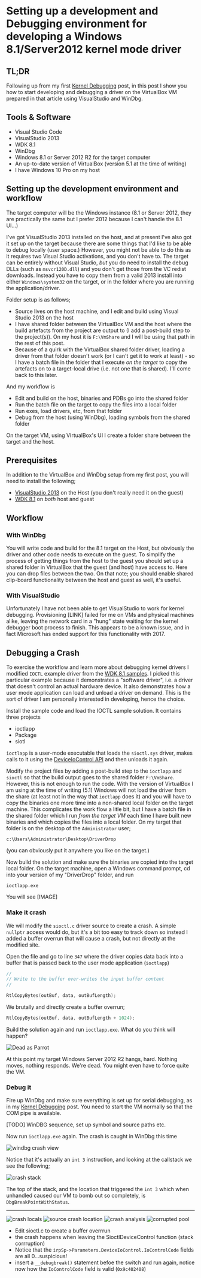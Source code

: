 # Setting up a development and Debugging environment for developing a Windows 8.1/Server2012 kernel mode driver 
## TL;DR
Following up from my first [Kernel Debugging](kerneldebug1.md) post, in this post I show you how to start developing and debugging a driver on the VirtualBox VM prepared in that article using VisualStudio and WinDbg.

## Tools & Software
* Visual Studio Code
* VisualStudio 2013
* WDK 8.1
* WinDbg
* Windows 8.1 or Server 2012 R2 for the target computer
* An up-to-date version of VirtualBox (version 5.1 at the time of writing)
* I have Windows 10 Pro on my host

## Setting up the development environment and workflow
The target computer will be the Windows instance (8.1 or Server 2012, they are practically the same but I prefer 2012 because I can't handle the 8.1 UI...)

I've got VisualStudio 2013 installed on the host, and at present I've also got it set up on the target because there are some things that I'd like to be able to debug locally (user space.) However, you might not be able to do this as it requires two Visual Studio activations, and you don't have to. The target can be entirely without Visual Studio, *but* you do need to install the debug DLLs (such as ```msvcr120D.dll```) and you don't get those from the VC redist downloads. Instead you have to copy them from a valid 2013 install into either ```Windows\system32``` on the target, or in the folder where you are running the application/driver. 

Folder setup is as follows;
* Source lives on the host machine, and I edit and build using Visual Studio 2013 on the host
* I have shared folder between the VirtualBox VM and the host where the build artefacts from the project are output to (I add a post-build step to the project(s)). On my host it is ```F:\VmShare``` and I will be using that path in the rest of this post.
* Because of a quirk with the VirtualBox shared folder driver, loading a driver from that folder doesn't work (or I can't get it to work at least) - so I have a batch file in the folder that I execute *on the target* to copy the artefacts on to a target-local drive (i.e. not one that is shared). I'll come back to this later.

And my workflow is
* Edit and build on the host, binaries and PDBs go into the shared folder
* Run the batch file on the target to copy the files into a local folder
* Run exes, load drivers, etc, from that folder
* Debug from the host (using WinDbg), loading symbols from the shared folder  

On the target VM, using VIrtualBox's UI I create a folder share between the target and the host. 

## Prerequisites
In addition to the VirtualBox and WinDbg setup from my first post, you will need to install the following;
* [VisualStudio 2013](https://visualstudio.microsoft.com/vs/older-downloads/) on the Host (you don't really need it on the guest)
* [WDK 8.1](https://www.microsoft.com/en-gb/download/details.aspx?id=42273) on *both* host and guest 

## Workflow
### With WinDbg
You will write code and build for the 8.1 target on the Host, but obviously the driver and other code needs to execute on the guest. To simplify the process of getting things from the host to the guest you should set up a shared folder in VirtualBox that the guest (and host) have access to. Here you can drop files between the two. On that note; you should enable shared clip-board functionality between the host and guest as well, it's useful.

### With VisualStudio
Unfortunately I have not been able to get VisualStudio to work for kernel debugging. Provisioning [LINK] failed for me on VMs and physical machines alike, leaving the network card in a "hung" state waiting for the kernel debugger boot process to finish. This appears to be a known issue, and in fact Microsoft has ended support for this functionality with 2017.

## Debugging a Crash
To exercise the workflow and learn more about debugging kernel drivers I modified ```IOCTL``` example driver from the [WDK 8.1 samples](https://code.msdn.microsoft.com/windowsapps/Windows-Driver-Kit-WDK-81-cf35e953/file/140598/1/windows-driver-kit-81-cpp.zip). I picked this particular example because it demonstrates a "software driver", i.e. a driver that doesn't control an actual hardware device. It also demonstrates how a user mode application can load and unload a driver on demand. This is the sort of driver I am personally interested in developing, hence the choice.

Install the sample code and load the IOCTL sample solution. It contains three projects
* ioctlapp 
* Package
* siotl

```ioctlapp``` is a user-mode executable that loads the ```sioctl.sys``` driver, makes calls to it using the [DeviceIoControl API](https://msdn.microsoft.com/en-us/library/windows/desktop/aa363216(v=vs.85).aspx) and then unloads it again. 

Modify the project files by adding a post-build step to the ```ioctlapp``` and ```sioctl``` so that the build output goes to the shared folder ```F:\VmShare```. However, this is not enough to run the code. With the version of VirtualBox I am using at the time of writing (5.1) Windows will not load the driver from the share (at least not in the way that ```ioctlapp``` does it) and you will have to copy the binaries one more time into a non-shared local folder on the target machine. This complicates the work flow a litle bit, but I have a batch file in the shared folder which I run *from the target VM* each time I have built new binaries and which copies the files into a local folder. On my target that folder is on the desktop of the ```Administrator``` user;

```c:\Users\Administrator\Desktop\DriverDrop```

(you can obviously put it anywhere you like on the target.)

Now build the solution and make sure the binaries are copied into the target local folder. On the target machine, open a Windows command prompt, cd into your version of my "DriverDrop" folder, and run 

```ioctlapp.exe```

You will see [IMAGE]

### Make it crash
We will modify the ```sioctl.c``` driver source to create a crash. 
A simple ```nullptr``` access would do, but it's a bit too easy to track down so instead I added a buffer overrun that will cause a crash, but not directly at the modified site. 

Open the file and go to line ```347``` where the driver copies data back into a buffer that is passed back to the user mode application (```ioctlapp```)

```c
//
// Write to the buffer over-writes the input buffer content
//

RtlCopyBytes(outBuf, data, outBufLength);
```

We brutally and directly create a buffer overrun;

```c
RtlCopyBytes(outBuf, data, outBufLength + 1024);
```

Build the solution again and run ```ioctlapp.exe```. What do you think will happen?

![Dead as Parrot](assets/crash.PNG)

At this point my target Windows Server 2012 R2 hangs, hard. Nothing moves, nothing responds. We're dead. You might even have to force quite the VM.

### Debug it
Fire up WinDbg and make sure everything is set up for serial debugging, as in my [Kernel Debugging](kerneldebug1.md) post. You need to start the VM normally so that the COM pipe is available.

[TODO] WinDBG sequence, set up symbol and source paths etc.

Now run ```ioctlapp.exe``` again. The crash is caught in WinDbg this time

![windbg crash view](assets/windbgcrashcapture.PNG)

Notice that it's actually an ```int 3``` instruction, and looking at the callstack we see the following;

![crash stack](assets/windbgcrashstack.PNG)

The top of the stack, and the location that triggered the ```int 3``` which when unhandled caused our VM to bomb out so completely, is ```DbgBreakPointWithStatus```. 


---

![crash locals](assets/crashlocals.PNG)
![source crash location](assets/sourcecrashloc.PNG)
![crash analysis](assets/crashanalyzis.PNG)
![corrupted pool](assets/corruptedpool.PNG)

* Edit sioctl.c to create a buffer overrrun
* the crash happens when leaving the SioctlDeviceControl function (stack corrruption)
* Notice that the ```irpSp->Parameters.DeviceIoControl.IoControlCode``` fields are all 0...suspicious!
* insert a ```__debugbreak()``` statement befoe the switch and run again, notice now how the ```IoControlCode``` field is valid (```0x9c402408```) 
